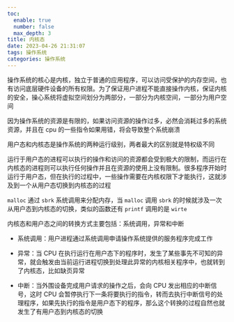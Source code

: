 ```yaml
---
toc:
  enable: true
  number: false
  max_depth: 3
title: 内核态
date: 2023-04-26 21:31:07
tags: 操作系统
categories: 操作系统
---
```


操作系统的核心是内核，独立于普通的应用程序，可以访问受保护的内存空间，也有访问底层硬件设备的所有权限。为了保证用户进程不能直接操作内核，保证内核的安全，操心系统将虚拟空间划分为两部分，一部分为内核空间，一部分为用户空间

因为操作系统的资源是有限的，如果访问资源的操作过多，必然会消耗过多的系统资源，并且在 cpu 的一些指令如果用错，将会导致整个系统崩溃

用户态和内核态是操作系统的两种运行级别，两者最大的区别就是特权级不同

运行于用户态的进程可以执行的操作和访问的资源都会受到极大的限制，而运行在内核态的进程则可以执行任何操作并且在资源的使用上没有限制。很多程序开始时运行于用户态，但在执行的过程中，一些操作需要在内核权限下才能执行，这就涉及到一个从用户态切换到内核态的过程

`malloc` 通过 `sbrk` 系统调用来分配内存，当 `malloc` 调用 `sbrk` 的时候就涉及一次从用户态到内核态的切换，类似的函数还有 `printf` 调用的是 `wirte`

内核态和用户态之间的转换方式主要包括：系统调用，异常和中断

- 系统调用：用户进程通过系统调用申请操作系统提供的服务程序完成工作

- 异常：当 CPU 在执行运行在用户态下的程序时，发生了某些事先不可知的异常，就会触发由当前运行进程切换到处理此异常的内核相关程序中，也就转到了内核态，比如缺页异常

- 中断：当外围设备完成用户请求的操作之后，会向 CPU 发出相应的中断信号，这时 CPU 会暂停执行下一条将要执行的指令，转而去执行中断信号的处理程序，如果先执行的指令是用户态下的程序，那么这个转换的过程自然也就发生了有用户态到内核态的切换
